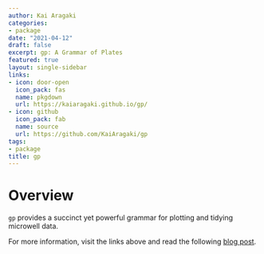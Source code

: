 ```yaml
---
author: Kai Aragaki
categories:
- package
date: "2021-04-12"
draft: false
excerpt: gp: A Grammar of Plates
featured: true
layout: single-sidebar
links:
- icon: door-open
  icon_pack: fas
  name: pkgdown
  url: https://kaiaragaki.github.io/gp/
- icon: github
  icon_pack: fab
  name: source
  url: https://github.com/KaiAragaki/gp
tags:
- package
title: gp
---
```


# Overview

`gp` provides a succinct yet powerful grammar for plotting and tidying microwell data. 

For more information, visit the links above and read the following [blog post](https://kaioinformatics.netlify.app/blog/2022-04-12-serving-up-plates-with-gp/).